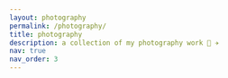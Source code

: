 ```yaml
---
layout: photography
permalink: /photography/
title: photography
description: a collection of my photography work 📸️ ✈️
nav: true
nav_order: 3
---
```


